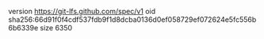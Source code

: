 version https://git-lfs.github.com/spec/v1
oid sha256:66d91f0f4cdf537fdb9f1d8dcba0136d0ef058729ef072624e5fc556b6b6339e
size 6350
